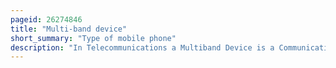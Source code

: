```yaml
---
pageid: 26274846
title: "Multi-band device"
short_summary: "Type of mobile phone"
description: "In Telecommunications a Multiband Device is a Communication Device that supports multiple Radio Frequency Bands. All Devices that have more than one Channel Use multiple Frequencies a Band is a Group of Frequencies containing many Channels. Multiple Bands of mobile Devices Support roaming between different Regions where different Standards are used for mobile Phone Services. Where the Bands are widely separated in Frequency, parallel Transmit and receive signal Path Circuits must be provided, which increases the Cost, Complexity and Power Demand of multi-band Devices."
---
```

